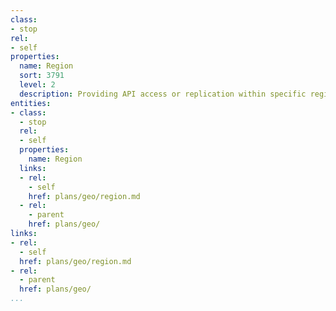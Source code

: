 ```yaml
---
class:
- stop
rel:
- self
properties:
  name: Region
  sort: 3791
  level: 2
  description: Providing API access or replication within specific regions.
entities:
- class:
  - stop
  rel:
  - self
  properties:
    name: Region
  links:
  - rel:
    - self
    href: plans/geo/region.md
  - rel:
    - parent
    href: plans/geo/
links:
- rel:
  - self
  href: plans/geo/region.md
- rel:
  - parent
  href: plans/geo/
...
```

